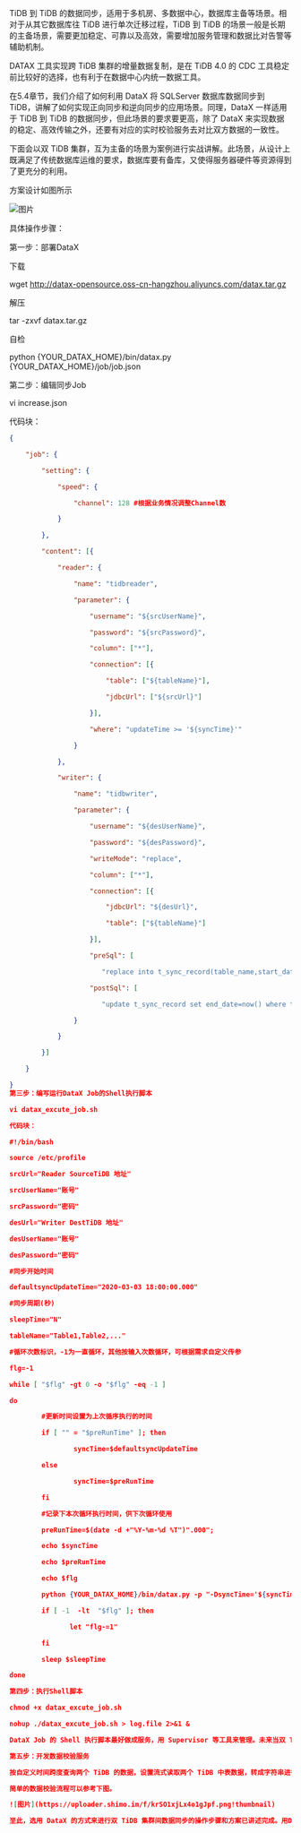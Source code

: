 TiDB 到 TiDB 的数据同步，适用于多机房、多数据中心，数据库主备等场景。相对于从其它数据库往 TiDB 进行单次迁移过程，TiDB 到 TiDB 的场景一般是长期的主备场景，需要更加稳定、可靠以及高效，需要增加服务管理和数据比对告警等辅助机制。

DATAX 工具实现跨 TiDB 集群的增量数据复制，是在 TiDB 4.0 的 CDC 工具稳定前比较好的选择，也有利于在数据中心内统一数据工具。

在5.4章节，我们介绍了如何利用 DataX 将 SQLServer 数据库数据同步到 TiDB，讲解了如何实现正向同步和逆向同步的应用场景。同理，DataX 一样适用于 TiDB 到 TiDB 的数据同步，但此场景的要求要更高，除了 DataX 来实现数据的稳定、高效传输之外，还要有对应的实时校验服务去对比双方数据的一致性。

下面会以双 TiDB 集群，互为主备的场景为案例进行实战讲解。此场景，从设计上既满足了传统数据库运维的要求，数据库要有备库，又使得服务器硬件等资源得到了更充分的利用。

方案设计如图所示

![图片](https://uploader.shimo.im/f/wNLA84fphFk93r69.png!thumbnail)

具体操作步骤：

第一步：部署DataX

下载

wget http://datax-opensource.oss-cn-hangzhou.aliyuncs.com/datax.tar.gz

解压

tar -zxvf datax.tar.gz

自检

python {YOUR_DATAX_HOME}/bin/datax.py {YOUR_DATAX_HOME}/job/job.json

第二步：编辑同步Job

vi increase.json

代码块：
```json
{

    "job": {

        "setting": {

            "speed": {

                "channel": 128 #根据业务情况调整Channel数

            }

        },

        "content": [{

            "reader": {

                "name": "tidbreader",

                "parameter": {

                    "username": "${srcUserName}",

                    "password": "${srcPassword}",

                    "column": ["*"],

                    "connection": [{

                        "table": ["${tableName}"],

                        "jdbcUrl": ["${srcUrl}"]

                    }],

                    "where": "updateTime >= '${syncTime}'"

                }

            },

            "writer": {

                "name": "tidbwriter",

                "parameter": {

                    "username": "${desUserName}",

                    "password": "${desPassword}",

                    "writeMode": "replace",

                    "column": ["*"],

                    "connection": [{

                        "jdbcUrl": "${desUrl}",

                        "table": ["${tableName}"]

                    }],

                    "preSql": [

                       "replace into t_sync_record(table_name,start_date,end_date) values('@table',now(),null)"],

                    "postSql": [

                       "update t_sync_record set end_date=now() where table_name='@table' " ]

                }

            }

        }]

    }

}
第三步：编写运行DataX Job的Shell执行脚本

vi datax_excute_job.sh

代码块：

#!/bin/bash

source /etc/profile

srcUrl="Reader SourceTiDB 地址"

srcUserName="账号"

srcPassword="密码"

desUrl="Writer DestTiDB 地址"

desUserName="账号"

desPassword="密码"

#同步开始时间

defaultsyncUpdateTime="2020-03-03 18:00:00.000"

#同步周期(秒)

sleepTime="N"

tableName="Table1,Table2,..."

#循环次数标识，-1为一直循环，其他按输入次数循环，可根据需求自定义传参

flg=-1

while [ "$flg" -gt 0 -o "$flg" -eq -1 ]

do

        #更新时间设置为上次循序执行的时间

        if [ "" = "$preRunTime" ]; then

                syncTime=$defaultsyncUpdateTime

        else

                syncTime=$preRunTime

        fi

        #记录下本次循环执行时间，供下次循环使用

        preRunTime=$(date -d +"%Y-%m-%d %T")".000";

        echo $syncTime

        echo $preRunTime

        echo $flg

        python {YOUR_DATAX_HOME}/bin/datax.py -p "-DsyncTime='${syncTime}' -DtableName='${tableName}' -DsrcUrl='${srcUrl}' -DsrcUserName='${srcUserName}' -DsrcPassword='${srcPassword}' -DdesUrl='${desUrl}' -DdesUserName='${desUserName}' -DdesPassword='${desPassword}'" {YOUR_DATAX_HOME}/job/increase.json

        if [ -1  -lt  "$flg" ]; then

               let "flg-=1"

        fi

        sleep $sleepTime

done

第四步：执行Shell脚本

chmod +x datax_excute_job.sh

nohup ./datax_excute_job.sh > log.file 2>&1 &

DataX Job 的 Shell 执行脚本最好做成服务，用 Supervisor 等工具来管理。未来当双 TiDB 集群需要进行主备切换时，可以做到随时启停，正反向同步可随时切换。

第五步：开发数据校验服务

按自定义时间跨度查询两个 TiDB 的数据，设置流式读取两个 TiDB 中表数据，转成字符串进行对比，更高效。在比对过程中，如果发现不一致，记录哪张表，哪个时间片有不一致即可，为了更高效、不需要运算定位到具体某一行。对于发现不一致的记录可以发送报警，人工介入处理，也可以调动同步脚本，重新同步一次，可根据自己的业务灵活选择。

简单的数据校验流程可以参考下图。

![图片](https://uploader.shimo.im/f/krSO1xjLx4o1gJpf.png!thumbnail)

至此，选用 DataX 的方式来进行双 TiDB 集群间数据同步的操作步骤和方案已讲述完成。用DataX 进行双 TiDB 集群数据同步不一定是最好的，但每个方案都有其特定存在的场景和意义。如果存在双集群间网络条件不允许、选用 CDC 方案可靠性不高、成熟度不够，又或者有特殊的定制需求等原因时，可以考虑 DataX 方案是否满足你的业务需求。
